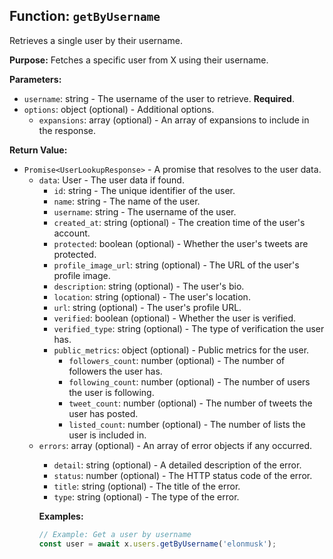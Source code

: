 ## Function: `getByUsername`

Retrieves a single user by their username.

**Purpose:**
Fetches a specific user from X using their username.

**Parameters:**

- `username`: string - The username of the user to retrieve. **Required**.
- `options`: object (optional) - Additional options.
  - `expansions`: array<string> (optional) - An array of expansions to include in the response.

**Return Value:**

- `Promise<UserLookupResponse>` - A promise that resolves to the user data.
  - `data`: User - The user data if found.
    - `id`: string - The unique identifier of the user.
    - `name`: string - The name of the user.
    - `username`: string - The username of the user.
    - `created_at`: string (optional) - The creation time of the user's account.
    - `protected`: boolean (optional) - Whether the user's tweets are protected.
    - `profile_image_url`: string (optional) - The URL of the user's profile image.
    - `description`: string (optional) - The user's bio.
    - `location`: string (optional) - The user's location.
    - `url`: string (optional) - The user's profile URL.
    - `verified`: boolean (optional) - Whether the user is verified.
    - `verified_type`: string (optional) - The type of verification the user has.
    - `public_metrics`: object (optional) - Public metrics for the user.
      - `followers_count`: number (optional) - The number of followers the user has.
      - `following_count`: number (optional) - The number of users the user is following.
      - `tweet_count`: number (optional) - The number of tweets the user has posted.
      - `listed_count`: number (optional) - The number of lists the user is included in.
  - `errors`: array<object> (optional) - An array of error objects if any occurred.
    - `detail`: string (optional) - A detailed description of the error.
    - `status`: number (optional) - The HTTP status code of the error.
    - `title`: string (optional) - The title of the error.
    - `type`: string (optional) - The type of the error.

**Examples:**

```typescript
// Example: Get a user by username
const user = await x.users.getByUsername('elonmusk');
```

